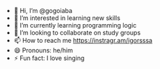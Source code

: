 - 👋 Hi, I’m @gogoiaba
- 👀 I’m interested in learning new skills
- 🌱 I’m currently learning programming logic
- 💞️ I’m looking to collaborate on study groups
- 📫 How to reach me https://instragr.am/igorsssa
- 😄 Pronouns: he/him
- ⚡ Fun fact: I love singing

<!---
gogoiaba/gogoiaba is a ✨ special ✨ repository because its `README.md` (this file) appears on your GitHub profile.
You can click the Preview link to take a look at your changes.
--->
